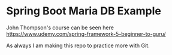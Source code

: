 # Spring Boot Maria DB Example

John Thompson's course can be seen here https://www.udemy.com/spring-framework-5-beginner-to-guru/

As always I am making this repo to practice more with Git.